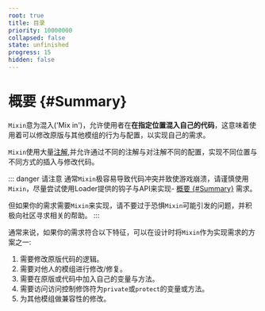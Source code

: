 ```yaml
---
root: true
title: 目录
priority: 10000000
collapsed: false
state: unfinished
progress: 15
hidden: false
---
```


# 概要 {#Summary}

`Mixin`意为混入('Mix in')，允许使用者在**在指定位置混入自己的代码**，这意味着使用着可以修改原版与其他模组的行为与配置，以实现自己的需求。

`Mixin`使用大量[注解](https://www.runoob.com/w3cnote/java-annotation.html),并允许通过不同的注解与对注解不同的配置，实现不同位置与不同方式的插入与修改代码。

::: danger 请注意
通常`Mixin`极容易导致代码冲突并致使游戏崩溃，请谨慎使用`Mixin`，尽量尝试使用Loader提供的钩子与API来实现- [概要 {#Summary}](#概要-summary)
需求。

但如果你的需求需要`Mixin`来实现，请不要过于恐惧`Mixin`可能引发的问题，并积极向社区寻求相关的帮助。
:::

通常来说，如果你的需求符合以下特征，可以在设计时将`Mixin`作为实现需求的方案之一:

1. 需要修改原版代码的逻辑。
2. 需要对他人的模组进行修改/修复。
3. 需要在原版或代码中加入自己的变量与方法。
4. 需要访问访问控制修饰符为`private`或`protect`的变量或方法。
5. 为其他模组做兼容性的修改。
